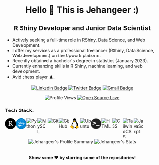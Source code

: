 <h1 align="center">Hello 🚀 This is Jehangeer :)</h1>

<h2 align="center"> 
R Shiny Developer and Junior Data Scientist
 </h2>

* Actively seeking a full-time role in RShiny, Data Science, and Web Development.
* I offer my services as a professional freelancer (RShiny, Data Science, Web development) on the Upwork platform.
* Recently obtained a bachelor's degree in statistics (January 2023).
* Currently enhancing skills in R Shiny, machine learning, and web development.
* Avid chess player ♟️.

<div align="center">

  [![Linkedin Badge](https://img.shields.io/badge/-aswanijehangeer-blue?style=flat-square&logo=Linkedin&logoColor=white&link=https://www.linkedin.com/in/aswanijehangeer/)](https://www.linkedin.com/in/aswanijehangeer/)
  [![Twitter Badge](https://img.shields.io/badge/-@_aswanijahangir-1ca0f1?style=flat-square&labelColor=1ca0f1&logo=twitter&logoColor=white&link=https://twitter.com/_aswanijahangir)](https://twitter.com/_aswanijahangir)
  [![Gmail Badge](https://img.shields.io/badge/-aswanijehangeer@gmail.com-c14438?style=flat-square&logo=Gmail&logoColor=white&link=mailto:aswanijehangeer@gmail.com)](mailto:aswanijehangeer@gmail.com)

  ![Profile Views](https://komarev.com/ghpvc/?username=aswanijehangeer&label=PROFILE+VIEWS)
  [![Open Source Love](https://badges.frapsoft.com/os/v2/open-source.svg?v=103)](https://github.com/aswanijehangeer)

 </div>

### Tech Stack:
<img align="left" alt="R" width="35px" src="images/RStudio.png" />
<img align="left" alt="RShiny" width="35px" src="images/Shiny_Logo.png" />
<img align="left" alt="Python" width="35px" src="https://user-images.githubusercontent.com/25181517/183423507-c056a6f9-1ba8-4312-a350-19bcbc5a8697.png" />
<img align="left" alt="MySQL" width="35px" src="https://user-images.githubusercontent.com/25181517/183896128-ec99105a-ec1a-4d85-b08b-1aa1620b2046.png" />
<img align="left" alt="Git" width="35px" src="https://user-images.githubusercontent.com/25181517/192108372-f71d70ac-7ae6-4c0d-8395-51d8870c2ef0.png"/>
<img align="left" alt="GitHub" width="35px" src="https://user-images.githubusercontent.com/25181517/192108374-8da61ba1-99ec-41d7-80b8-fb2f7c0a4948.png"/>
<img align="left" alt="Linux" width="35px" src="images/Linux_Logo.png" />
<img align="left" alt="Ubuntu" width="35px" src="https://user-images.githubusercontent.com/25181517/186884153-99edc188-e4aa-4c84-91b0-e2df260ebc33.png" />
<img align="left" alt="Terminal" width="35px" src="https://raw.githubusercontent.com/github/explore/80688e429a7d4ef2fca1e82350fe8e3517d3494d/topics/terminal/terminal.png" />
<img align="left" alt="HTML" width="35px" src="https://user-images.githubusercontent.com/25181517/192158954-f88b5814-d510-4564-b285-dff7d6400dad.png" />
<img align="left" alt="CSS" width="35px" src="https://user-images.githubusercontent.com/25181517/183898674-75a4a1b1-f960-4ea9-abcb-637170a00a75.png"/>
<img align="left" alt="TailwindCSS" width="35px" src="https://user-images.githubusercontent.com/25181517/202896760-337261ed-ee92-4979-84c4-d4b829c7355d.png"/>
<img align="left" alt="JavaScript" width="35px" src="https://user-images.githubusercontent.com/25181517/117447155-6a868a00-af3d-11eb-9cfe-245df15c9f3f.png"/>



<br>
<br>

<div align="center">
 <img width="400px" src="https://github-profile-summary-cards.vercel.app/api/cards/profile-details?username=aswanijehangeer&theme=transparent" alt="Jehangeer's Profile Summary" />
  <img width="400px" src="https://github-readme-streak-stats.herokuapp.com?user=aswanijehangeer&theme=transparent&hide_border=true&fire=C77800&ring=DD910B" alt="Jehangeer's Stats" />
</div>

<br>
<br>

<div align="center">
  <b>Show some ❤️ by starring some of the repositories!</b>
</div>
